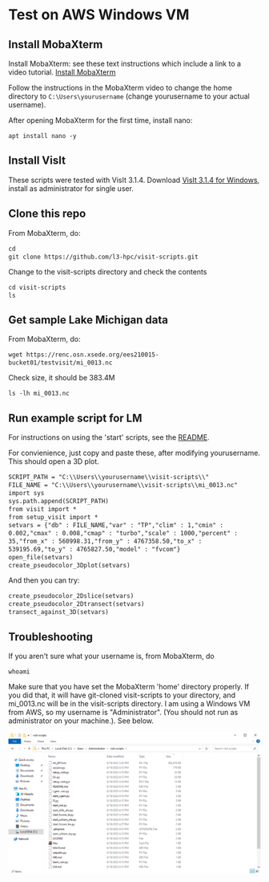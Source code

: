 # Test on AWS Windows VM

## Install MobaXterm

Install MobaXterm: see these text instructions which include a link to a video tutorial. [Install MobaXterm](https://hpc.ncsu.edu/Documents/mobaxterm.php?ref=login)

Follow the instructions in the MobaXterm video to change the home directory to `C:\Users\yourusername` (change yourusername to your actual username).

After opening MobaXterm for the first time, install nano:
```
apt install nano -y
```

## Install VisIt

These scripts were tested with VisIt 3.1.4.  Download [VisIt 3.1.4 for Windows](https://github.com/visit-dav/visit/releases/download/v3.1.4/visit3.1.4_x64.exe), install as administrator for single user.  

## Clone this repo

From MobaXterm, do:
```
cd
git clone https://github.com/l3-hpc/visit-scripts.git
```

Change to the visit-scripts directory and check the contents
```
cd visit-scripts
ls
```

## Get sample Lake Michigan data

From MobaXterm, do:
```
wget https://renc.osn.xsede.org/ees210015-bucket01/testvisit/mi_0013.nc
```

Check size, it should be 383.4M
```
ls -lh mi_0013.nc
```

## Run example script for LM

For instructions on using the 'start' scripts, see the [README](README.md).

For convienience, just copy and paste these, after modifying yourusername.  This should open a 3D plot.
```
SCRIPT_PATH = "C:\\Users\\yourusername\\visit-scripts\\"
FILE_NAME = "C:\\Users\\yourusername\\visit-scripts\\mi_0013.nc"
import sys 
sys.path.append(SCRIPT_PATH)
from visit import *
from setup_visit import *
setvars = {"db" : FILE_NAME,"var" : "TP","clim" : 1,"cmin" : 0.002,"cmax" : 0.008,"cmap" : "turbo","scale" : 1000,"percent" : 35,"from_x" : 560998.31,"from_y" : 4767358.50,"to_x" : 539195.69,"to_y" : 4765827.50,"model" : "fvcom"}
open_file(setvars)
create_pseudocolor_3Dplot(setvars)
```

And then you can try:
```
create_pseudocolor_2Dslice(setvars)
create_pseudocolor_2Dtransect(setvars)
transect_against_3D(setvars)
```

## Troubleshooting

If you aren't sure what your username is, from MobaXterm, do
```
whoami
```

Make sure that you have set the MobaXterm 'home' directory properly.  If you did that, it will have git-cloned visit-scripts to your directory, and mi_0013.nc will be in the visit-scripts directory.  I am using a Windows VM from AWS, so my username is "Administrator".  (You should not run as administrator on your machine.). See below.

![](windowsdir.png)

